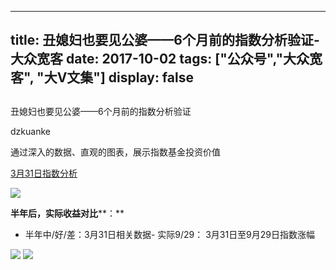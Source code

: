 
---
title:   丑媳妇也要见公婆——6个月前的指数分析验证-大众宽客
date: 2017-10-02
tags: ["公众号","大众宽客", "大V文集"]
display: false
---


## 



丑媳妇也要见公婆——6个月前的指数分析验证




dzkuanke




通过深入的数据、直观的图表，展示指数基金投资价值


[3月31日指数分析](https://mp.weixin.qq.com/s?__biz=MzAwMTc1MDcwNw==&amp;mid=2648271981&amp;idx=1&amp;sn=d300741b0baea5d4c6d57cdf23be2089&amp;chksm=82f92fb1b58ea6a7842444dd69a5c80df30b8220ef76774c2da4ea055a61c889f67ebb3cc3e9&amp;scene=21#wechat_redirect)

<img data-s="300,640" data-type="jpeg" src="https://mmbiz.qpic.cn/mmbiz_jpg/PKw3FQPmhIhxok1b0AW0Uc4j6r4V08O6gIPribGjDzqGk19h9O0OPkNykgpsRbMBvRrraebDFmWl2nNfwEEM0LQ/0?wx_fmt=jpeg" class="" data-ratio="0.528125" data-w="640"/>



**半年后，实际收益对比****：**
- 半年中/好/差：3月31日相关数据- 实际9/29： 3月31日至9月29日指数涨幅
<img data-s="300,640" data-type="png" src="https://mmbiz.qpic.cn/mmbiz_png/PKw3FQPmhIjRVdUDLs5YR1Axqj2CneoeZxzLnbEeibaicgFs2kicvsDuwN6KW8tbR4qvI6qcuol4tVcwL7wv9TFLQ/0?wx_fmt=png" class="" data-ratio="0.38063063063063063" data-w="888"/>



<img data-s="300,640" data-type="png" src="https://mmbiz.qpic.cn/mmbiz_png/PKw3FQPmhIjRVdUDLs5YR1Axqj2Cneoe96VeDria3uMfyhEdiaq8d7zicmR5QZ0j5XmdibiaFkuvmI7J3B1b9CFLialQ/0?wx_fmt=png" class="" data-ratio="0.5349301397205589" data-w="1002"/>










